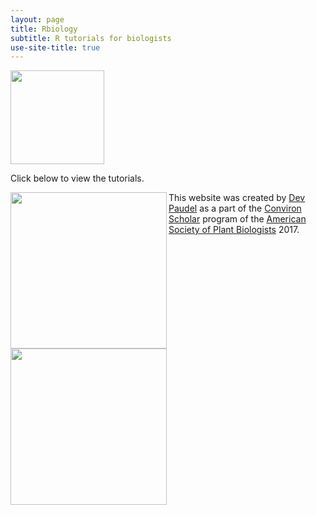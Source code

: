 ```yaml
---
layout: page
title: Rbiology
subtitle: R tutorials for biologists
use-site-title: true
---
```

<head>
  <!-- Global site tag (gtag.js) - Google Analytics -->
<script async src="https://www.googletagmanager.com/gtag/js?id=UA-38424446-2"></script>
<script>
  window.dataLayer = window.dataLayer || [];
  function gtag(){dataLayer.push(arguments);}
  gtag('js', new Date());

  gtag('config', 'UA-38424446-2');
</script>
</head>

<img src="https://rbiology.github.io/rbiologyimages/rtutorial_cover2.png" align="middle" width="150" >

Click below to view the tutorials.

<a href="rtutorials"><img src="https://rbiology.github.io/rbiologyimages/img1_statistics.PNG" align="left" width="250" ></a>
<a href="popgentutorials"><img src="https://rbiology.github.io/rbiologyimages/img2_popgen.PNG" align="left" width="250" ></a>

<p>
</p>

This website was created by [Dev Paudel](https://dpaudel.github.io/) as a part of the [Conviron Scholar](https://aspb.org/awards-funding/aspb-awards/aspb-conviron-scholars-program/) program of the [American Society of Plant Biologists](https://aspb.org/) 2017.

